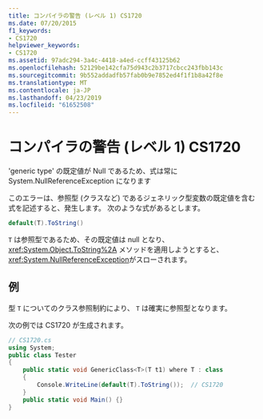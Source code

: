 ```yaml
---
title: コンパイラの警告 (レベル 1) CS1720
ms.date: 07/20/2015
f1_keywords:
- CS1720
helpviewer_keywords:
- CS1720
ms.assetid: 97adc294-3a4c-4418-a4ed-ccff43125b62
ms.openlocfilehash: 52129be142cfa75d943c2b3717cbcc243fbb143c
ms.sourcegitcommit: 9b552addadfb57fab0b9e7852ed4f1f1b8a42f8e
ms.translationtype: MT
ms.contentlocale: ja-JP
ms.lasthandoff: 04/23/2019
ms.locfileid: "61652508"
---
```

# <a name="compiler-warning-level-1-cs1720"></a>コンパイラの警告 (レベル 1) CS1720
'generic type' の既定値が Null であるため、式は常に System.NullReferenceException になります  
  
 このエラーは、参照型 (クラスなど) であるジェネリック型変数の既定値を含む式を記述すると、発生します。 次のような式があるとします。  
  
```csharp  
default(T).ToString()  
```  
  
 `T` は参照型であるため、その既定値は null となり、 <xref:System.Object.ToString%2A> メソッドを適用しようとすると、 <xref:System.NullReferenceException>がスローされます。  
  
## <a name="example"></a>例  
 型 `T` についてのクラス参照制約により、 `T` は確実に参照型となります。  
  
 次の例では CS1720 が生成されます。  
  
```csharp  
// CS1720.cs  
using System;  
public class Tester   
{  
    public static void GenericClass<T>(T t1) where T : class   
    {  
        Console.WriteLine(default(T).ToString());  // CS1720  
    }  
    public static void Main() {}  
}  
```
